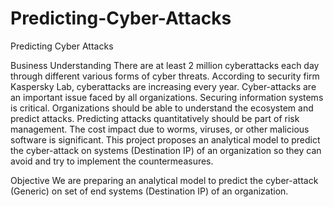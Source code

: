 # Predicting-Cyber-Attacks
Predicting Cyber Attacks


Business Understanding
There are at least 2 million cyberattacks each day through different various forms of cyber threats. According to security firm Kaspersky Lab, cyberattacks are increasing every year. Cyber-attacks are an important issue faced by all organizations. Securing information systems is critical. Organizations should be able to understand the ecosystem and predict attacks. Predicting attacks quantitatively should be part of risk management. The cost impact due to worms, viruses, or other malicious software is significant. This project proposes an analytical model to predict the cyber-attack on systems (Destination IP) of an organization so they can avoid and try to implement the countermeasures.


Objective
We are preparing an analytical model to predict the cyber-attack (Generic) on set of end systems (Destination IP) of an organization.
